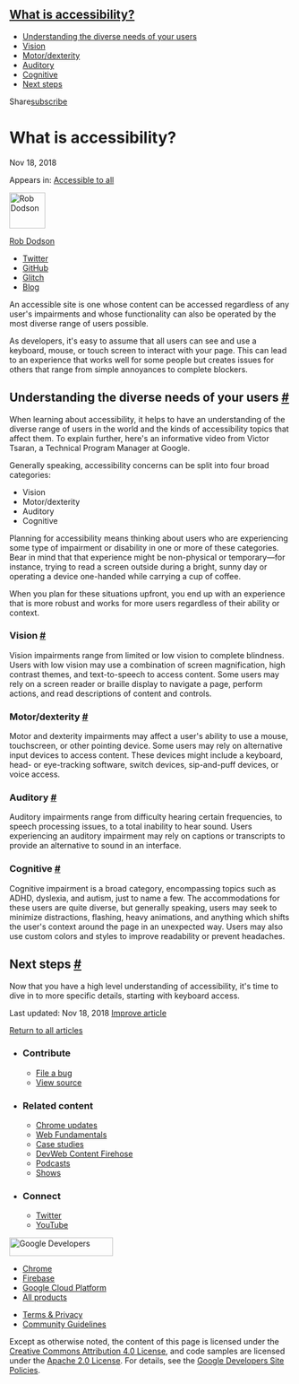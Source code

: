 ## <a href="#what-is-accessibility" class="w-toc__header--link">What is accessibility?</a>

- [Understanding the diverse needs of your users](#understanding-the-diverse-needs-of-your-users)
- [Vision](#vision)
- [Motor/dexterity](#motordexterity)
- [Auditory](#auditory)
- [Cognitive](#cognitive)
- [Next steps](#next-steps)

Share<a href="/newsletter/" class="gc-analytics-event w-actions__fab w-actions__fab--subscribe"><span>subscribe</span></a>

# What is accessibility?

Nov 18, 2018

<span class="w-post-signpost__title">Appears in:</span> <a href="/accessible" class="w-post-signpost__link">Accessible to all</a>

[<img src="https://web-dev.imgix.net/image/admin/1Yk1TThRpbQr08rC9tmL.jpg?auto=format&amp;fit=crop&amp;h=64&amp;w=64" alt="Rob Dodson" class="w-author__image" sizes="(min-width: 64px) 64px, calc(100vw - 48px)" srcset="https://web-dev.imgix.net/image/admin/1Yk1TThRpbQr08rC9tmL.jpg?fit=crop&amp;h=64&amp;w=64&amp;auto=format&amp;dpr=1&amp;q=75, https://web-dev.imgix.net/image/admin/1Yk1TThRpbQr08rC9tmL.jpg?fit=crop&amp;h=64&amp;w=64&amp;auto=format&amp;dpr=2&amp;q=50 2x, https://web-dev.imgix.net/image/admin/1Yk1TThRpbQr08rC9tmL.jpg?fit=crop&amp;h=64&amp;w=64&amp;auto=format&amp;dpr=3&amp;q=35 3x, https://web-dev.imgix.net/image/admin/1Yk1TThRpbQr08rC9tmL.jpg?fit=crop&amp;h=64&amp;w=64&amp;auto=format&amp;dpr=4&amp;q=23 4x, https://web-dev.imgix.net/image/admin/1Yk1TThRpbQr08rC9tmL.jpg?fit=crop&amp;h=64&amp;w=64&amp;auto=format&amp;dpr=5&amp;q=20 5x" width="64" height="64" />](/authors/robdodson/)

<a href="/authors/robdodson/" class="w-author__name-link">Rob Dodson</a>

- <a href="https://twitter.com/rob_dodson" class="w-author__link">Twitter</a>
- <a href="https://github.com/robdodson" class="w-author__link">GitHub</a>
- <a href="https://glitch.com/@robdodson" class="w-author__link">Glitch</a>
- <a href="https://robdodson.me" class="w-author__link">Blog</a>

An accessible site is one whose content can be accessed regardless of any user's impairments and whose functionality can also be operated by the most diverse range of users possible.

As developers, it's easy to assume that all users can see and use a keyboard, mouse, or touch screen to interact with your page. This can lead to an experience that works well for some people but creates issues for others that range from simple annoyances to complete blockers.

## Understanding the diverse needs of your users <a href="#understanding-the-diverse-needs-of-your-users" class="w-headline-link">#</a>

When learning about accessibility, it helps to have an understanding of the diverse range of users in the world and the kinds of accessibility topics that affect them. To explain further, here's an informative video from Victor Tsaran, a Technical Program Manager at Google.

Generally speaking, accessibility concerns can be split into four broad categories:

- Vision
- Motor/dexterity
- Auditory
- Cognitive

Planning for accessibility means thinking about users who are experiencing some type of impairment or disability in one or more of these categories. Bear in mind that that experience might be non-physical or temporary—for instance, trying to read a screen outside during a bright, sunny day or operating a device one-handed while carrying a cup of coffee.

When you plan for these situations upfront, you end up with an experience that is more robust and works for more users regardless of their ability or context.

### Vision <a href="#vision" class="w-headline-link">#</a>

Vision impairments range from limited or low vision to complete blindness. Users with low vision may use a combination of screen magnification, high contrast themes, and text-to-speech to access content. Some users may rely on a screen reader or braille display to navigate a page, perform actions, and read descriptions of content and controls.

### Motor/dexterity <a href="#motordexterity" class="w-headline-link">#</a>

Motor and dexterity impairments may affect a user's ability to use a mouse, touchscreen, or other pointing device. Some users may rely on alternative input devices to access content. These devices might include a keyboard, head- or eye-tracking software, switch devices, sip-and-puff devices, or voice access.

### Auditory <a href="#auditory" class="w-headline-link">#</a>

Auditory impairments range from difficulty hearing certain frequencies, to speech processing issues, to a total inability to hear sound. Users experiencing an auditory impairment may rely on captions or transcripts to provide an alternative to sound in an interface.

### Cognitive <a href="#cognitive" class="w-headline-link">#</a>

Cognitive impairment is a broad category, encompassing topics such as ADHD, dyslexia, and autism, just to name a few. The accommodations for these users are quite diverse, but generally speaking, users may seek to minimize distractions, flashing, heavy animations, and anything which shifts the user's context around the page in an unexpected way. Users may also use custom colors and styles to improve readability or prevent headaches.

## Next steps <a href="#next-steps" class="w-headline-link">#</a>

Now that you have a high level understanding of accessibility, it's time to dive in to more specific details, starting with keyboard access.

<span class="w-mr--sm">Last updated: Nov 18, 2018 </span>[Improve article](https://github.com/GoogleChrome/web.dev/blob/master/src/site/content/en/accessible/what-is-accessibility/index.md)

<a href="/accessible" class="gc-analytics-event w-article-navigation__link w-article-navigation__link--back w-article-navigation__link--single">Return to all articles</a>

- ### Contribute

  - <a href="https://github.com/GoogleChrome/web.dev/issues/new?assignees=&amp;labels=bug&amp;template=bug_report.md&amp;title=" class="w-footer__linkbox-link">File a bug</a>
  - <a href="https://github.com/googlechrome/web.dev" class="w-footer__linkbox-link">View source</a>

- ### Related content

  - <a href="https://blog.chromium.org/" class="w-footer__linkbox-link">Chrome updates</a>
  - <a href="https://developers.google.com/web/" class="w-footer__linkbox-link">Web Fundamentals</a>
  - <a href="https://developers.google.com/web/showcase/" class="w-footer__linkbox-link">Case studies</a>
  - <a href="https://devwebfeed.appspot.com/" class="w-footer__linkbox-link">DevWeb Content Firehose</a>
  - <a href="/podcasts/" class="w-footer__linkbox-link">Podcasts</a>
  - <a href="/shows/" class="w-footer__linkbox-link">Shows</a>

- ### Connect

  - <a href="https://www.twitter.com/ChromiumDev" class="w-footer__linkbox-link">Twitter</a>
  - <a href="https://www.youtube.com/user/ChromeDevelopers" class="w-footer__linkbox-link">YouTube</a>

<a href="https://developers.google.com/" class="w-footer__utility-logo-link"><img src="/images/lockup-color.png" alt="Google Developers" class="w-footer__utility-logo" width="185" height="33" /></a>

- <a href="https://developer.chrome.com/" class="w-footer__utility-link">Chrome</a>
- <a href="https://firebase.google.com/" class="w-footer__utility-link">Firebase</a>
- <a href="https://cloud.google.com/" class="w-footer__utility-link">Google Cloud Platform</a>
- <a href="https://developers.google.com/products" class="w-footer__utility-link">All products</a>

<!-- -->

- <a href="https://policies.google.com/" class="w-footer__utility-link">Terms &amp; Privacy</a>
- <a href="/community-guidelines/" class="w-footer__utility-link">Community Guidelines</a>

Except as otherwise noted, the content of this page is licensed under the [Creative Commons Attribution 4.0 License](https://creativecommons.org/licenses/by/4.0/), and code samples are licensed under the [Apache 2.0 License](https://www.apache.org/licenses/LICENSE-2.0). For details, see the [Google Developers Site Policies](https://developers.google.com/terms/site-policies).
